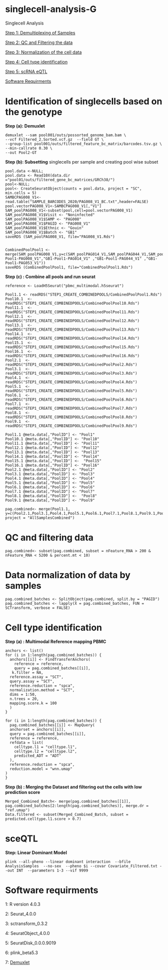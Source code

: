 # singlecell-analysis-G
Singlecell Analysis

[Step 1: Demultiplexing of Samples](#Identification-of-singlecells-based-on-the-genotype)

[Step 2: QC and Filtering the data](#QC-and-filtering-data)

[Step 3: Normalization of the cell data](#Data-normalization-of-data-by-samples)

[Step 4: Cell type identification](#Cell-type-identification)

[Step 5: scRNA eQTL](#sceQTL)

[Software Requirments](#Software-requirments)


# Identification of singlecells based on the genotype

**Step (a): Demuxlet** 
```
demuxlet --sam pool001/outs/possorted_genome_bam.bam \
--vcf Filtered_2.Sorted.vcf.gz  --field GT \
--group-list pool001/outs/filtered_feature_bc_matrix/barcodes.tsv.gz \
--min-callrate 0.30 \
--out Pool2-GT

```

**Step (b): Subsetting** singlecells per sample and creating pool wise subset

```{r}
pool.data <-NULL;
pool.data <- Read10X(data.dir ="pool01/outs/filtered_gene_bc_matrices/GRCh38/")
pool<-NULL;
pool<- CreateSeuratObject(counts = pool.data, project = "SC", min.cells = 5)
SAMBCPAG008_V1<-read.table("SAMPLE_BARCODES_2020/PAG008_V1_BC.txt",header=FALSE)
pool.vectorPAG008_V1<-SAMBCPAG008_V1[,"V1"]
SAM_poolPAG008_V1<-subset(pool,cell=pool.vectorPAG008_V1)
SAM_poolPAG008_V1$Visit <- "Noninfected"
SAM_poolPAG008_V1$SAMP <- "PAG008"
SAM_poolPAG008_V1$PAGID <- "PAG008_V1"
SAM_poolPAG008_V1$Ethnic <- "Gouin"
SAM_poolPAG008_V1$Batch <- "GB1"
saveRDS (SAM_poolPAG008_V1, file="PAG008_V1.Rds")


CombinedPoolPool1 <- merge(SAM_poolPAG008_V1,y=c(SAM_poolPAG014_V1,SAM_poolPAG044_V1,SAM_poolPAG053_V1),add.cell.ids=c("GB1-Pool1-PAG008_V1","GB1-Pool1-PAG014_V1" ,"GB1-Pool1-PAG044_V1" ,"GB1-Pool1-PAG053_V1"))
saveRDS (CombinedPoolPool1, file="CombinedPoolPool1.Rds")

```

**Step (c) : Combine all pools and run seurat**
```{r}
reference <- LoadH5Seurat("pbmc_multimodal.h5seurat")

Pool1.1 <- readRDS("STEP1_CREATE_COMBINEDPOOLS/CombinedPoolPool1.Rds")
Pool10.1  <- readRDS("STEP1_CREATE_COMBINEDPOOLS/CombinedPoolPool10.Rds")
Pool11.1  <- readRDS("STEP1_CREATE_COMBINEDPOOLS/CombinedPoolPool11.Rds")
Pool12.1  <- readRDS("STEP1_CREATE_COMBINEDPOOLS/CombinedPoolPool12.Rds")
Pool13.1  <- readRDS("STEP1_CREATE_COMBINEDPOOLS/CombinedPoolPool13.Rds")
Pool14.1  <- readRDS("STEP1_CREATE_COMBINEDPOOLS/CombinedPoolPool14.Rds")
Pool15.1  <- readRDS("STEP1_CREATE_COMBINEDPOOLS/CombinedPoolPool15.Rds")
Pool16.1  <- readRDS("STEP1_CREATE_COMBINEDPOOLS/CombinedPoolPool16.Rds")
Pool2.1  <- readRDS("STEP1_CREATE_COMBINEDPOOLS/CombinedPoolPool2.Rds")
Pool3.1  <- readRDS("STEP1_CREATE_COMBINEDPOOLS/CombinedPoolPool3.Rds")
Pool4.1  <- readRDS("STEP1_CREATE_COMBINEDPOOLS/CombinedPoolPool4.Rds")
Pool5.1  <- readRDS("STEP1_CREATE_COMBINEDPOOLS/CombinedPoolPool5.Rds")
Pool6.1  <- readRDS("STEP1_CREATE_COMBINEDPOOLS/CombinedPoolPool6.Rds")
Pool7.1  <- readRDS("STEP1_CREATE_COMBINEDPOOLS/CombinedPoolPool7.Rds")
Pool8.1  <- readRDS("STEP1_CREATE_COMBINEDPOOLS/CombinedPoolPool8.Rds")
Pool9.1  <- readRDS("STEP1_CREATE_COMBINEDPOOLS/CombinedPoolPool9.Rds")

Pool1.1 @meta.data[,"PoolID"] <- "Pool1"
Pool10.1 @meta.data[,"PoolID"] <- "Pool10"
Pool11.1 @meta.data[,"PoolID"] <- "Pool11"
Pool12.1 @meta.data[,"PoolID"] <- "Pool12"
Pool13.1 @meta.data[,"PoolID"] <- "Pool13"
Pool14.1 @meta.data[,"PoolID"] <- "Pool14"
Pool15.1 @meta.data[,"PoolID"] <-  "Pool15"
Pool16.1 @meta.data[,"PoolID"] <- "Pool16"
Pool2.1 @meta.data[,"PoolID"] <- "Pool2"
Pool3.1 @meta.data[,"PoolID"] <- "Pool3"
Pool4.1 @meta.data[,"PoolID"] <- "Pool4"
Pool5.1 @meta.data[,"PoolID"] <- "Pool5"
Pool6.1 @meta.data[,"PoolID"] <- "Pool6"
Pool7.1 @meta.data[,"PoolID"] <- "Pool7"
Pool8.1 @meta.data[,"PoolID"] <-  "Pool8"
Pool9.1 @meta.data[,"PoolID"] <- "Pool9"

pag.combined<- merge(Pool1.1, y=c(Pool2.1,Pool3.1,Pool4.1,Pool5.1,Pool6.1,Pool7.1,Pool8.1,Pool9.1,Pool10.1,Pool11.1,Pool12.1,Pool13.1,Pool14.1,Pool15.1,Pool16.1), project = "AllSamplesCombined")

```
# QC and filtering data 
```{r}
pag.combined<- subset(pag.combined, subset = nFeature_RNA > 200 & nFeature_RNA < 5200 & percent.mt < 10)
````

# Data normalization of data by samples

```{r}
pag.combined_batches <- SplitObject(pag.combined, split.by = "PAGID")
pag.combined_batches <- lapply(X = pag.combined_batches, FUN = SCTransform, verbose = FALSE)

```

# Cell type identification

**Step (a) : Multimodal Reference mapping PBMC**
```{r}
anchors <- list()
for (i in 1:length(pag.combined_batches)) {
  anchors[[i]] <- FindTransferAnchors(
    reference = reference,
    query = pag.combined_batches[[i]],
   k.filter = NA,
  reference.assay = "SCT",
  query.assay = "SCT",
  reference.reduction = "spca",
  normalization.method = "SCT",
  dims = 1:50,
  n.trees = 20,
  mapping.score.k = 100
  )
}

for (i in 1:length(pag.combined_batches)) {
  pag.combined_batches[[i]] <- MapQuery(
  anchorset = anchors[[i]],
  query = pag.combined_batches[[i]],
  reference = reference,
  refdata = list(
    celltype.l1 = "celltype.l1",
    celltype.l2 = "celltype.l2",
    predicted_ADT = "ADT"
  ),
  reference.reduction = "spca", 
  reduction.model = "wnn.umap"
)
}
```

**Step (b) : Merging the Dataset and filtering out the cells with low prediction score**

```{r}
Merged_Combined_Batch<- merge(pag.combined_batches[[1]], pag.combined_batches[2:length(pag.combined_batches)], merge.dr = "ref.umap")
Data.filtered <- subset(Merged_Combined_Batch, subset = predicted.celltype.l1.score > 0.7)
```

# sceQTL

**Step: Linear Dominant Model**

```
plink --all-pheno --linear dominant interaction  --bfile AnalysisSamples  --no-sex  --pheno $i --covar Covariate_Filtered.txt --out INT  --parameters 1-3 --vif 9999
```


# Software requirments
1: R version 4.0.3

2: Seurat_4.0.0

3: sctransform_0.3.2

4: SeuratObject_4.0.0

5: SeuratDisk_0.0.0.9019

6: plink_beta5.3

7: [Demuxlet](https://github.com/statgen/demuxlet)

